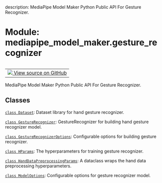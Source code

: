 description: MediaPipe Model Maker Python Public API For Gesture Recognizer.

<div itemscope itemtype="http://developers.google.com/ReferenceObject">
<meta itemprop="name" content="mediapipe_model_maker.gesture_recognizer" />
<meta itemprop="path" content="Stable" />
</div>

# Module: mediapipe_model_maker.gesture_recognizer

<!-- Insert buttons and diff -->

<table class="tfo-notebook-buttons tfo-api nocontent" align="left">
<td>
  <a target="_blank" href="https://github.com/google/mediapipe/tree/master/mediapipe/model_maker/python/vision/gesture_recognizer/__init__.py">
    <img src="https://www.tensorflow.org/images/GitHub-Mark-32px.png" />
    View source on GitHub
  </a>
</td>
</table>



MediaPipe Model Maker Python Public API For Gesture Recognizer.



## Classes

[`class Dataset`](../mediapipe_model_maker/gesture_recognizer/Dataset.md): Dataset library for hand gesture recognizer.

[`class GestureRecognizer`](../mediapipe_model_maker/gesture_recognizer/GestureRecognizer.md): GestureRecognizer for building hand gesture recognizer model.

[`class GestureRecognizerOptions`](../mediapipe_model_maker/gesture_recognizer/GestureRecognizerOptions.md): Configurable options for building gesture recognizer.

[`class HParams`](../mediapipe_model_maker/gesture_recognizer/HParams.md): The hyperparameters for training gesture recognizer.

[`class HandDataPreprocessingParams`](../mediapipe_model_maker/gesture_recognizer/HandDataPreprocessingParams.md): A dataclass wraps the hand data preprocessing hyperparameters.

[`class ModelOptions`](../mediapipe_model_maker/gesture_recognizer/ModelOptions.md): Configurable options for gesture recognizer model.

